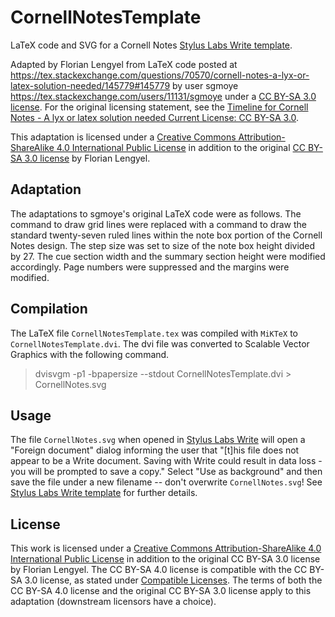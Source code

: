 # CornellNotesTemplate
LaTeX code and SVG for a Cornell Notes [Stylus Labs Write template](https://github.com/styluslabs/templates).

Adapted by Florian Lengyel from LaTeX code posted at https://tex.stackexchange.com/questions/70570/cornell-notes-a-lyx-or-latex-solution-needed/145779#145779 by user sgmoye https://tex.stackexchange.com/users/11131/sgmoye under a [CC BY-SA 3.0 license](https://creativecommons.org/licenses/by-sa/3.0/legalcode). For the original licensing statement, see the [Timeline for Cornell Notes - A lyx or latex solution needed Current License: CC BY-SA 3.0](https://tex.stackexchange.com/posts/145779/timeline). 

This adaptation is licensed under a  [Creative Commons Attribution-ShareAlike 4.0 International Public License](https://creativecommons.org/licenses/by-sa/4.0/legalcode) in addition to the original [CC BY-SA 3.0 license](https://creativecommons.org/licenses/by-sa/3.0/legalcode) by Florian Lengyel.

## Adaptation

The adaptations to sgmoye's original LaTeX code were as follows. The command to draw grid lines were replaced with a command to draw the standard twenty-seven ruled lines within the note box portion of the Cornell Notes design. The step size was set to size of the note box height divided by 27. The cue section width and the summary section height were modified accordingly. Page numbers were suppressed and the margins were modified.

## Compilation

The LaTeX file ```CornellNotesTemplate.tex``` was compiled with ```MiKTeX``` to ```CornellNotesTemplate.dvi```. The dvi file was converted to Scalable Vector Graphics with the following command.

>  dvisvgm -p1 -bpapersize --stdout CornellNotesTemplate.dvi > CornellNotes.svg

## Usage

The file ```CornellNotes.svg``` when opened in [Stylus Labs Write](https://github.com/styluslabs) will open a "Foreign document" dialog informing the user that "[t]his file does not appear to be a Write document. Saving with Write could result in data loss - you will be prompted to save a copy." Select "Use as background" and then save the file under a new filename -- don't overwrite ```CornellNotes.svg```! See [Stylus Labs Write template](https://github.com/styluslabs/templates) for further details.

## License 

This work is licensed under a [Creative Commons Attribution-ShareAlike 4.0 International Public License](https://creativecommons.org/licenses/by-sa/4.0/legalcode) in addition to the original CC BY-SA 3.0 license by Florian Lengyel. The CC BY-SA 4.0 license is compatible with the CC BY-SA 3.0 license, as stated under [Compatible Licenses](https://creativecommons.org/share-your-work/licensing-considerations/compatible-licenses). The terms of both the CC BY-SA 4.0 license and the original CC BY-SA 3.0 license apply to this adaptation (downstream licensors have a choice).
